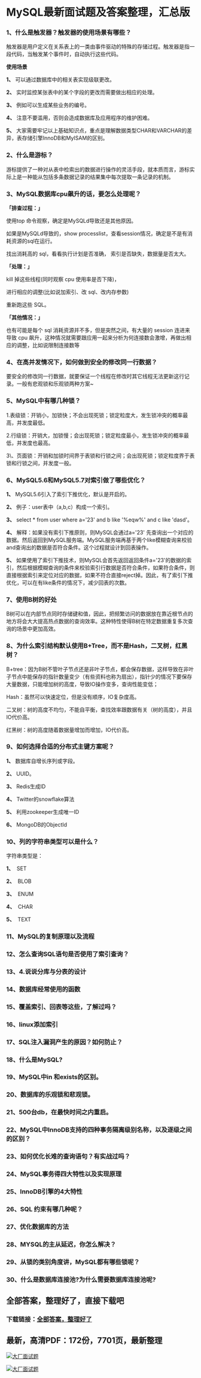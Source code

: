 # MySQL最新面试题及答案整理，汇总版







### 1、什么是触发器？触发器的使用场景有哪些？

触发器是用户定义在关系表上的一类由事件驱动的特殊的存储过程。触发器是指一段代码，当触发某个事件时，自动执行这些代码。

**使用场景**

**1、** 可以通过数据库中的相关表实现级联更改。

**2、** 实时监控某张表中的某个字段的更改而需要做出相应的处理。

**3、** 例如可以生成某些业务的编号。

**4、** 注意不要滥用，否则会造成数据库及应用程序的维护困难。

**5、** 大家需要牢记以上基础知识点，重点是理解数据类型CHAR和VARCHAR的差异，表存储引擎InnoDB和MyISAM的区别。


### 2、什么是游标？

游标提供了一种对从表中检索出的数据进行操作的灵活手段，就本质而言，游标实际上是一种能从包括多条数据记录的结果集中每次提取一条记录的机制。


### 3、MySQL数据库cpu飙升的话，要怎么处理呢？

**「排查过程：」**

使用top 命令观察，确定是MySQLd导致还是其他原因。

如果是MySQLd导致的，show processlist，查看session情况，确定是不是有消耗资源的sql在运行。

找出消耗高的 sql，看看执行计划是否准确， 索引是否缺失，数据量是否太大。

**「处理：」**

kill 掉这些线程(同时观察 cpu 使用率是否下降)，

进行相应的调整(比如说加索引、改 sql、改内存参数)

重新跑这些 SQL。

**「其他情况：」**

也有可能是每个 sql 消耗资源并不多，但是突然之间，有大量的 session 连进来导致 cpu 飙升，这种情况就需要跟应用一起来分析为何连接数会激增，再做出相应的调整，比如说限制连接数等


### 4、在高并发情况下，如何做到安全的修改同一行数据？

要安全的修改同一行数据，就要保证一个线程在修改时其它线程无法更新这行记录。一般有悲观锁和乐观锁两种方案~


### 5、MySQL中有哪几种锁？

1.表级锁：开销小，加锁快；不会出现死锁；锁定粒度大，发生锁冲突的概率最高，并发度最低。

2.行级锁：开销大，加锁慢；会出现死锁；锁定粒度最小，发生锁冲突的概率最低，并发度也最高。

3\、页面锁：开销和加锁时间界于表锁和行锁之间；会出现死锁；锁定粒度界于表锁和行锁之间，并发度一般。


### 6、MySQL5.6和MySQL5.7对索引做了哪些优化？

**1、** MySQL5.6引入了索引下推优化，默认是开启的。

**2、** 例子：user表中（a,b,c）构成一个索引。

**3、** select * from user where a='23' and b like '%eqw%' and c like 'dasd'。

**4、** 解释：如果没有索引下推原则，则MySQL会通过a='23' 先查询出一个对应的数据。然后返回到MySQL服务端。MySQL服务端再基于两个like模糊查询来校验and查询出的数据是否符合条件。这个过程就设计到回表操作。

**5、** 如果使用了索引下推技术，则MySQL会首先返回返回条件a='23'的数据的索引，然后根据模糊查询的条件来校验索引行数据是否符合条件，如果符合条件，则直接根据索引来定位对应的数据，如果不符合直接reject掉。因此，有了索引下推优化，可以在有like条件的情况下，减少回表的次数。


### 7、使用B树的好处

B树可以在内部节点同时存储键和值，因此，把频繁访问的数据放在靠近根节点的地方将会大大提高热点数据的查询效率。这种特性使得B树在特定数据重复多次查询的场景中更加高效。


### 8、为什么索引结构默认使用B+Tree，而不是Hash，二叉树，红黑树？

B+tree：因为B树不管叶子节点还是非叶子节点，都会保存数据，这样导致在非叶子节点中能保存的指针数量变少（有些资料也称为扇出），指针少的情况下要保存大量数据，只能增加树的高度，导致IO操作变多，查询性能变低；

Hash：虽然可以快速定位，但是没有顺序，IO复杂度高。

二叉树：树的高度不均匀，不能自平衡，查找效率跟数据有关（树的高度），并且IO代价高。

红黑树：树的高度随着数据量增加而增加，IO代价高。


### 9、如何选择合适的分布式主键方案呢？

**1、** 数据库自增长序列或字段。

**2、** UUID。

**3、** Redis生成ID

**4、** Twitter的snowflake算法

**5、** 利用zookeeper生成唯一ID

**6、** MongoDB的ObjectId


### 10、列的字符串类型可以是什么？

字符串类型是：

**1、**  SET

**2、**  BLOB

**3、**  ENUM

**4、**  CHAR

**5、**  TEXT


### 11、MySQL的复制原理以及流程
### 12、怎么查询SQL语句是否使用了索引查询？
### 13、4.说说分库与分表的设计
### 14、数据库经常使用的函数
### 15、覆盖索引、回表等这些，了解过吗？
### 16、linux添加索引
### 17、SQL注入漏洞产生的原因？如何防止？
### 18、什么是MySQL?
### 19、MySQL中in 和exists的区别。
### 20、数据库的乐观锁和悲观锁。
### 21、500台db，在最快时间之内重启。
### 22、MySQL中InnoDB支持的四种事务隔离级别名称，以及逐级之间的区别？
### 23、如何优化长难的查询语句？有实战过吗？
### 24、MySQL事务得四大特性以及实现原理
### 25、InnoDB引擎的4大特性
### 26、SQL 约束有哪几种呢？
### 27、优化数据库的方法
### 28、MYSQL的主从延迟，你怎么解决？
### 29、从锁的类别角度讲，MySQL都有哪些锁呢？
### 30、什么是数据库连接池?为什么需要数据库连接池呢?




## 全部答案，整理好了，直接下载吧

### 下载链接：[全部答案，整理好了](https://www.souyunku.com/wp-content/uploads/weixin/githup-weixin-2.png)




## 最新，高清PDF：172份，7701页，最新整理

[![大厂面试题](https://www.souyunku.com/wp-content/uploads/weixin/mst.png "架构师专栏")](https://www.souyunku.com/wp-content/uploads/weixin/githup-weixin.png "架构师专栏")

[![大厂面试题](https://www.souyunku.com/wp-content/uploads/weixin/githup-weixin.png "架构师专栏")](https://www.souyunku.com/wp-content/uploads/weixin/githup-weixin.png "架构师专栏")
